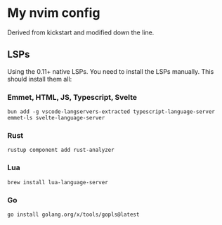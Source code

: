 # My nvim config
Derived from kickstart and modified down the line. 

## LSPs
Using the 0.11+ native LSPs. You need to install the LSPs manually.
This should install them all:

### Emmet, HTML, JS, Typescript, Svelte
```
bun add -g vscode-langservers-extracted typescript-language-server emmet-ls svelte-language-server
```

### Rust
```
rustup component add rust-analyzer
```

### Lua
```
brew install lua-language-server
```

### Go
```
go install golang.org/x/tools/gopls@latest
```
